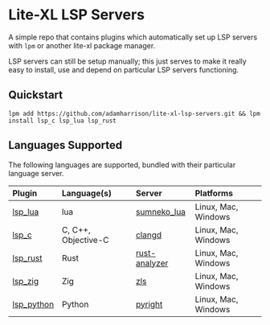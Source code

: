# Lite-XL LSP Servers

A simple repo that contains plugins which automatically set up LSP servers with `lpm` or another
lite-xl package manager.

LSP servers can still be setup manually; this just serves to make it really easy to install, use
and depend on particular LSP servers functioning.

## Quickstart

```
lpm add https://github.com/adamharrison/lite-xl-lsp-servers.git && lpm install lsp_c lsp_lua lsp_rust
```

## Languages Supported

The following languages are supported, bundled with their particular language server.

| Plugin                                       | Language(s)          | Server                                                          | Platforms
| :------------------------------------------- | :------------------- | :-------------------------------------------------------------- | :--------
| [lsp_lua](/plugins/lsp_lua.lua?raw=1)        | lua                  | [sumneko_lua](https://github.com/sumneko/lua-language-server)   | Linux, Mac, Windows
| [lsp_c](/plugins/lsp_c.lua?raw=1)            | C, C++, Objective-C  | [clangd](https://github.com/clangd/clangd)                      | Linux, Mac, Windows
| [lsp_rust](/plugins/lsp_rust.lua?raw=1)      | Rust                 | [rust-analyzer](https://github.com/rust-lang/rust-analyzer)     | Linux, Mac, Windows
| [lsp_zig](/plugins/lsp_zig.lua?raw=1)        | Zig                  | [zls](https://github.com/zigtools/zls)                          | Linux, Mac, Windows
| [lsp_python](/plugins/lsp_python.lua?raw=1)  | Python               | [pyright](https://github.com/Microsoft/pyright)                 | Linux, Mac, Windows

